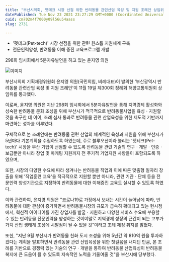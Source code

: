 ```yaml
---
title: "부산시의회, 펫테크 시장 선점 위한 반려동물 관련산업 육성 및 지원 조례안 상임위 통과"
datePublished: Tue Nov 23 2021 23:27:29 GMT+0000 (Coordinated Universal Time)
cuid: cm702m4f7000y09l56u54aass
slug: 2731

---
```



- '펫테크(Pet-tech)' 시장 선점을 위한 관련 원스톱 지원체계 구축
- 전문인력양성, 반려동물 이해 증진 교육프로그램 개발

298회 임시회에서 5분자유발언을 하고 있는 윤지영 의원

![이미지](https://cdn.hashnode.com/res/hashnode/image/upload/v1739253475672/73046bc3-0e65-4e6d-b62a-580d84635742.png)

부산시의회 기획재경위원회 윤지영 의원(국민의힘, 비례대표)이 발의한 '부산광역시 반려동물 관련산업 육성 및 지원 조례안'이 11월 19일 제300회 정례회 해양교통위원회 상임위를 통과했다.

이로써, 윤지영 의원은 지난 298회 임시회에서 5분자유발언을 통해 지역경제 활성화와 성숙한 반려동물 문화 조성을 위해 부산시가 적극적으로 반려동물사업을 육성ㆍ지원할 것을 촉구한 데 이어, 조례 심사 통과로 반려동물 관련 산업육성을 위한 제도적 기반까지 마련하는 성과를 이루었다.

구체적으로 본 조례안에는 반려동물 관련 산업의 체계적인 육성과 지원을 위해 부산시가 5년마다 기본계획을 수립하도록 하였는데, 주로 블루오션이라 불리는 '펫테크(Pet-tech)' 시장을 부산 기업이 선점할 수 있도록 반려동물 관련 기술의 연구ㆍ개발ㆍ인증ㆍ보급뿐만 아니라 창업 및 마케팅 지원까지 전 주기적 기업지원 사항들이 포함되도록 하였으며,

또한, 시장의 다양한 수요에 따라 생겨나는 반려동물 직업과 이에 따른 맞춤형 일자리 창출을 위해 '직업훈련 교육'을 적극적으로 지원할 뿐만 아니라, 관련 기관ㆍ단체 등을 전문인력 양성기관으로 지정하여 반려동물에 대한 이해증진 교육도 실시할 수 있도록 하였다.

이와 관련하여, 윤지영 의원은 "코로나19로 가정에서 보내는 시간이 늘어남에 따라, 반려동물에 대한 관심이 증가하면서 반려동물시장의 규모가 급속히 확대되고 있는 현시점에서, 혁신적 아이디어를 가진 창업자를 발굴ㆍ지원하고 다양한 서비스 수요에 부응할 수 있는 반려동물 전문인력을 양성하는 것이야말로 지역경제 성장의 근간이 되는 고부가가치 산업 생태계 조성에 시발점이 될 수 있을 것"이라고 조례 제정 취지를 밝혔다.

또한, "지난 9월 부산시가 반려동물 친화 도시 조성을 위해 5년간 약 810억 원을 투자하겠다는 계획을 발표하면서 반려동물 관련 산업육성을 위한 첫걸음을 내디딘 만큼, 본 조례를 기반으로 경쟁력 있는 기술의 연구ㆍ개발을 통하여 반려동물 산업육성이 반려동물 복지에 큰 도움이 될 수 있도록 지속적인 노력을 기울여줄 것"을 부산시에 당부했다.